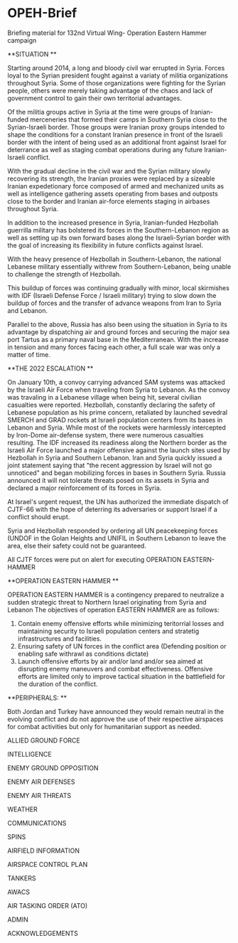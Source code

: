# OPEH-Brief
Briefing material for 132nd Virtual Wing- Operation Eastern Hammer campaign

**SITUATION
**

Starting around 2014, a long and bloody civil war errupted in Syria.
Forces loyal to the Syrian president fought against a variaty of militia organizations throughout Syria. Some of those organizations were fighting for the Syrian people, others were merely taking advantage of the chaos and lack of government control to gain their own territorial advantages.

Of the militia groups active in Syria at the time were groups of Iranian-funded merceneries that formed their camps in Southern Syria close to the Syrian-Israeli border. Those groups were Iranian proxy groups intended to shape the conditions for a constant Iranian presence in front of the Israeli border with the intent of being used as an additional front against Israel for deterrance as well as staging combat operations during any future Iranian-Israeli conflict.

With the gradual decline in the civil war and the Syrian military slowly recovering its strength, the Iranian proxies were replaced by a sizeable Iranian expedetionary force composed of armed and mechanized units as well as intelligence gathering assets operating from bases and outposts close to the border and Iranian air-force elements staging in airbases throughout Syria.

In addition to the increased presence in Syria, Iranian-funded Hezbollah guerrilla military has bolstered its forces in the Southern-Lebanon region as well as setting up its own forward bases along the Israeli-Syrian border with the goal of increasing its flexibility in future conflicts against Israel.

With the heavy presence of Hezbollah in Southern-Lebanon, the national Lebanese military essentially withrew from Southern-Lebanon, being unable to challenge the strength of Hezbollah.

This buildup of forces was continuing gradually with minor, local skirmishes with IDF (Israeli Defense Force / Israeli military) trying to slow down the buildup of forces and the transfer of advance weapons from Iran to Syria and Lebanon. 

Parallel to the above, Russia has also been using the situation in Syria to its advantage by dispatching air and ground forces and securing the major sea port Tartus as a primary naval base in the Mediterranean.
With the increase in tension and many forces facing each other, a full scale war was only a matter of time.

**THE 2022 ESCALATION
**

On January 10th, a convoy carrying advanced SAM systems was attacked by the Israeli Air Force when traveling from Syria to Lebanon. As the convoy was travaling in a Lebanese village when being hit, several civilian casualties were reported.
Hezbollah, constantly declaring the safety of Lebanese population as his prime concern, retaliated by launched sevedral SMERCH and GRAD rockets at Israeli population centers from its bases in Lebanon and Syria.
While most of the rockets were harmlessly intercepted by Iron-Dome air-defense system, there were numerous casualties resulting.
The IDF increased its readiness along the Northern border as the Israeli Air Force launched a major offensive against the launch sites used by Hezbollah in Syria and Southern Lebanon.
Iran and Syria quickly issued a joint statement saying that "the recent aggression by Israel will not go unnoticed" and began mobilizing forces in bases in Southern Syria.
Russia announced it will not tolerate threats posed on its assets in Syria and declared a major reinforcement of its forces in Syria.

At Israel's urgent request, the UN has authorized the immediate dispatch of CJTF-66 with the hope of deterring its adversaries or support Israel if a conflict should erupt.

Syria and Hezbollah responded by ordering all UN peacekeeping forces (UNDOF in the Golan Heights and UNIFIL in Southern Lebanon to leave the area, else their safety could not be guaranteed.

All CJTF forces were put on alert for executing OPERATION EASTERN-HAMMER

**OPERATION EASTERN HAMMER
**

OPERATION EASTERN HAMMER is a contingency prepared to neutralize a sudden strategic threat to Northern Israel originating from Syria and Lebanon
The objectives of operation EASTERN HAMMER are as follows:
1) Contain enemy offensive efforts while minimizing teritorrial losses and maintaining security to Israeli population centers and stratetig infrastructures and facilities.
2) Ensuring safety of UN forces in the conflict area (Defending position or enabling safe withrawl as conditions dictate)
3) Launch offensive efforts by air and/or land and/or sea aimed at disrupting enemy maneuvers and combat effectiveness. Offensive efforts are limited only to improve tactical situation in the battlefield for the duration of the conflict.

**PERIPHERALS:
**

Both Jordan and Turkey have announced they would remain neutral in the evolving conflict and do not approve the use of their respective airspaces for combat activities but only for humanitarian support as needed.




ALLIED GROUND FORCE

INTELLIGENCE

ENEMY GROUND OPPOSITION

ENEMY AIR DEFENSES

ENEMY AIR THREATS

WEATHER

COMMUNICATIONS

SPINS

AIRFIELD INFORMATION

AIRSPACE CONTROL PLAN

TANKERS

AWACS

AIR TASKING ORDER (ATO)

ADMIN

ACKNOWLEDGEMENTS
